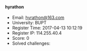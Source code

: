 #### hyrathon  

* Email: hyrathon@163.com  
* University: BUPT  
* Register Time: 2017-04-13 10:12:19  
* Register IP: 114.255.40.4  
* Score: 0  
* Solved challenges: 
